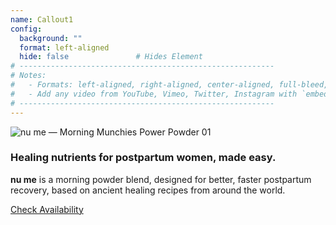 ```yaml
---
name: Callout1
config:
  background: ""
  format: left-aligned
  hide: false               # Hides Element
# ---------------------------------------------------------
# Notes:
#   - Formats: left-aligned, right-aligned, center-aligned, full-bleed, big-numbers
#   - Add any video from YouTube, Vimeo, Twitter, Instagram with `embed: <URL TO VIDEO>`
# ---------------------------------------------------------
---
```


<section>

![nu me &mdash; Morning Munchies Power Powder 01](/images/nume-kit.png)

</section>


<section>

### Healing nutrients for postpartum women, made easy.

**nu me** is a morning powder blend, designed for better, faster postpartum recovery, based on ancient healing recipes from around the world.

<a href="/#get-started" class="callout-cta">Check Availability</a>

</section>


